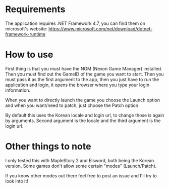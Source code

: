 # Requirements
The application requires .NET Framework 4.7, you can find them on microsoft's website: https://www.microsoft.com/net/download/dotnet-framework-runtime

# How to use
First thing is that you must have the NGM (Nexon Game Manager) installed.
Then you must find out the GameID of the game you want to start.
Then you must pass it as the first argument to the app, then you just have to run the application and login, it opens the browser where you type your login information.

When you want to directly launch the game you choose the Launch option and when you want/need to patch, just choose the Patch option

By default this uses the Korean locale and login url, to change those is again by arguments.
Second argument is the locale and the third argument is the login url.

# Other things to note
I only tested this with MapleStory 2 and Elsword, both being the Korean version. Some games don't allow some certain "modes" (Launch/Patch).

If you know other modes out there feel free to post an issue and I'll try to look into it!
